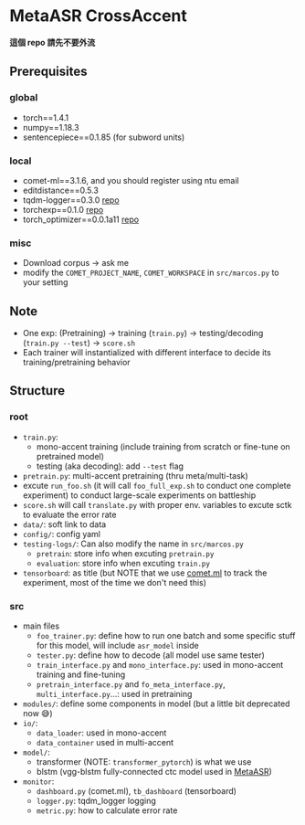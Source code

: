 MetaASR CrossAccent
===

**這個 repo 請先不要外流**

## Prerequisites
### global
* torch==1.4.1
* numpy==1.18.3
* sentencepiece==0.1.85 (for subword units)

### local
* comet-ml==3.1.6, and you should register using ntu email
* editdistance==0.5.3
* tqdm-logger==0.3.0 [repo](https://github.com/leomao/tqdm-logger)
* torchexp==0.1.0 [repo](https://github.com/leomao/torchexp)
* torch_optimizer==0.0.1a11 [repo](https://github.com/jettify/pytorch-optimizer)

### misc
* Download corpus -> ask me
* modify the `COMET_PROJECT_NAME`, `COMET_WORKSPACE` in `src/marcos.py` to your setting

## Note
* One exp: (Pretraining) -> training (`train.py`) -> testing/decoding (`train.py --test`) -> `score.sh`
* Each trainer will instantialized with different interface to decide its training/pretraining behavior

## Structure

### root 
* `train.py`: 
    * mono-accent training (include training from scratch or fine-tune on pretrained model)
    * testing (aka decoding): add `--test` flag
* `pretrain.py`: multi-accent pretraining (thru meta/multi-task)
* excute `run_foo.sh` (it will call `foo_full_exp.sh` to conduct one complete experiment) to conduct large-scale experiments on battleship
* `score.sh` will call `translate.py` with proper env. variables to excute sctk to evaluate the error rate
* `data/`: soft link to data
* `config/`: config yaml
* `testing-logs/`: Can also modify the name in `src/marcos.py`
    * `pretrain`: store info when excuting `pretrain.py`
    * `evaluation`: store info when excuting `train.py`
* `tensorboard`: as title (but NOTE that we use [comet.ml](https://www.comet.ml/site/) to track the experiment, most of the time we don't need this)

### src
* main files
    * `foo_trainer.py`: define how to run one batch and some specific stuff for this model, will include `asr_model` inside
    * `tester.py`: define how to decode (all model use same tester)
    * `train_interface.py` and `mono_interface.py`: used in mono-accent training and fine-tuning
    * `pretrain_interface.py` and `fo_meta_interface.py`, `multi_interface.py`...: used in pretraining
* `modules/`: define some components in model (but a little bit deprecated now 😅)
* `io/`:
    * `data_loader`: used in mono-accent
    * `data_container` used in multi-accent
* `model/`:
    * transformer (NOTE: `transformer_pytorch`) is what we use
    * blstm (vgg-blstm fully-connected ctc model used in [MetaASR](https://arxiv.org/abs/1910.12094))
* `monitor`:
    * `dashboard.py` (comet.ml), `tb_dashboard` (tensorboard)
    * `logger.py`: tqdm_logger logging
    * `metric.py`: how to calculate error rate

